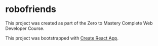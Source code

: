 # robofriends

This project was created as part of the Zero to Mastery Complete Web Developer Course.

This project was bootstrapped with [Create React App](https://github.com/facebook/create-react-app).
